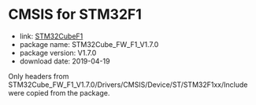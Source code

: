 CMSIS for STM32F1
=================

- link: [STM32CubeF1](http://www.st.com/stm32cubef1-pr)
- package name: STM32Cube_FW_F1_V1.7.0
- package version: V1.7.0
- download date: 2019-04-19

Only headers from STM32Cube_FW_F1_V1.7.0/Drivers/CMSIS/Device/ST/STM32F1xx/Include were copied from the package.
